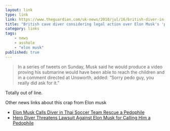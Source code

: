 ```yaml
---
layout: link
type: link
link: https://www.theguardian.com/uk-news/2018/jul/16/british-diver-in-thai-cave-rescue-stunned-after-attack-by-elon-musk
title: "British cave diver considering legal action over Elon Musk's 'pedo' attack"
category: links
tags: 
    - news
    - asshole
    - "elon musk"
published: true
---
```


> In a series of tweets on Sunday, Musk said he would produce a video proving his submarine would have been able to reach the children and in a comment directed at Unsworth, added: “Sorry pedo guy, you really did ask for it.”

Totally out of line.

Other news links about this crap from Elon musk
- [Elon Musk Calls Diver in Thai Soccer Team Rescue a Pedophile](http://fortune.com/2018/07/15/elon-musk-thai-rescue-diver-pedo-guy/)
- [Hero Diver Threatens Lawsuit Against Elon Musk for Calling Him a Pedophile](https://gizmodo.com/hero-diver-threatens-lawsuit-against-elon-musk-for-call-1827620681)